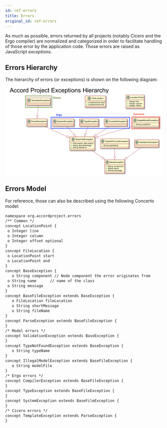 ```yaml
---
id: ref-errors
title: Errors
original_id: ref-errors
---
```


 As much as possible, errors returned by all projects (notably Cicero and the Ergo compiler) are normalized and categorized in order to facilitate handling of those error by the application code. Those errors are raised as JavaScript _exceptions_.

 ## Errors Hierarchy

 The hierarchy of errors (or exceptions) is shown on the following diagram:

 ![Error Hierarchy](assets/exceptions.png)

 ## Errors Model

 For reference, those can also be described using the following Concerto model:

 ```ergo
namespace org.accordproject.errors
 /** Common */
concept LocationPoint {
  o Integer line
  o Integer column
  o Integer offset optional
}
concept FileLocation {
  o LocationPoint start
  o LocationPoint end
}
 concept BaseException {
	o String component // Node component the error originates from
  o String name      // name of the class
  o String message
}
concept BaseFileException extends BaseException {
	o FileLocation fileLocation
	o String shortMessage
	o String fileName
}
concept ParseException extends BaseFileException {
}
 /* Model errors */
concept ValidationException extends BaseException {
}
concept TypeNotFoundException extends BaseException {
	o String typeName
}
concept IllegalModelException extends BaseFileException {
	o String modelFile
}
 /* Ergo errors */
concept CompilerException extends BaseFileException {
}
concept TypeException extends BaseFileException {
}
concept SystemException extends BaseFileException {
}
 /* Cicero errors */
concept TemplateException extends ParseException {
}
```